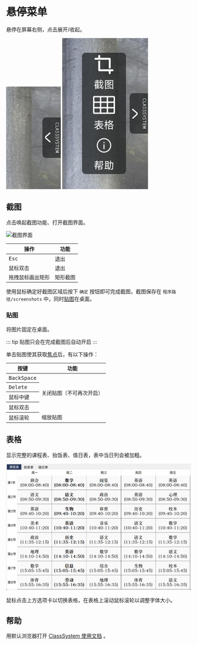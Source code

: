 # 悬停菜单

悬停在屏幕右侧，点击展开/收起。

<style>
    .img-div > p{
        display: inline;
    }
</style>
<div class="img-div">

![收起状态的悬停菜单](../img/popup-menu.png)

![展开状态的悬停菜单](../img/popup-menu-opened.png)

</div>

## 截图

点击唤起截图功能、打开截图界面。

![截图界面](../img/print-screen.png)

| 操作                | 功能     |
| ------------------- | -------- |
| <kbd>Esc</kbd>      | 退出     |
| <kbd>鼠标双击</kbd> | 退出     |
| 拖拽鼠标画出矩形    | 矩形截图 |

使用鼠标确定好截图区域后按下 `确定` 按钮即可完成截图，截图保存在 `程序路径/screenshots` 中，同时[贴图](#贴图)在桌面。

### 贴图

将图片固定在桌面。

::: tip
贴图只会在完成截图后自动开启
:::

单击贴图使其获取[焦点](//baike.baidu.com/item/焦点/10757381)后，有以下操作：

<style>
    .first-col {
        text-align: left;
    }
    .first-col > kbd {
        font-weight:normal;
    }
</style>

<table>
    <thead>
        <tr>
            <th>按键</th>
            <th>功能</th>
        </tr>
    </thead>
    <tbody>
        <tr>
            <th class="first-col"><kbd>BackSpace</kbd></th>
            <td rowspan=4> 关闭贴图（不可再次开启）</td>
        </tr>
        <tr>
            <th class="first-col"><kbd>Delete</kbd></th>
        </tr>
        <tr>
            <th class="first-col"><kbd>鼠标中键</kbd></th>
        </tr>
        <tr>
            <th class="first-col"><kbd>鼠标双击</kbd></th>
        </tr>
        <tr>
            <th class="first-col"><kbd>鼠标滚轮</kbd></th>
            <td>缩放贴图</td>
        </tr>
    </tbody>
</table>

## 表格

显示完整的课程表、抬饭表、值日表，表中当日列会被加粗。

![表格](../img/table-window.png)

鼠标点击上方选项卡以切换表格，在表格上滚动鼠标滚轮以调整字体大小。

## 帮助

用默认浏览器打开 [ClassSystem 使用文档](/) 。
